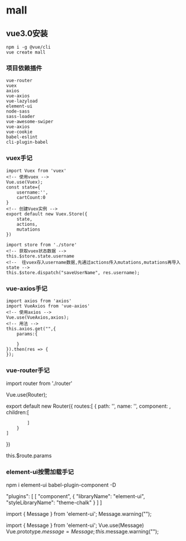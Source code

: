 # mall

## vue3.0安装
```
npm i -g @vue/cli
vue create mall
```

### 项目依赖插件
```
vue-router
vuex
axios
vue-axios
vue-lazyload
element-ui
node-sass
sass-loader
vue-awesome-swiper
vue-axios
vue-cookie
babel-eslint
cli-plugin-babel
```

### vuex手记
```
import Vuex from 'vuex'
<!-- 使用vuex -->
Vue.use(Vuex);
const state={
    username:'',
    cartCount:0
}
<!-- 创建Vuex实例 -->
export default new Vuex.Store({
    state,
    actions,
    mutations
})

import store from './store'
<!-- 获取vuex状态数据 -->
this.$store.state.username
<!--  往vuex存入username数据,先通过actions传入mutations,mutations再导入state -->
this.$store.dispatch("saveUserName", res.username);
```

### vue-axios手记
```
import axios from 'axios'
import VueAxios from 'vue-axios'
<!-- 使用axios -->
Vue.use(VueAxios,axios);
<!-- 用法 -->
this.axios.get("",{
    params:{

    }
}).then(res => {
});
```

### vue-router手记
import router from './router'
<!-- 使用router -->
Vue.use(Router);
<!-- 用法 -->
export default new Router({
    routes:[
        {
            path: '',
            name: '',
            component: ,
            children:[

            ]
        }
    ]
})
<!-- 上一个页面参数 -->
this.$route.params

### element-ui按需加载手记
npm i element-ui babel-plugin-component -D
<!-- babel.config.js 按需加载 -->
"plugins": [
    [
      "component",
      {
        "libraryName": "element-ui",
        "styleLibraryName": "theme-chalk"
      }
    ]
]
<!-- vue用法一 -->
import { Message } from 'element-ui';
Message.warning("");
<!-- vue全局用法 -->
import { Message } from 'element-ui';
Vue.use(Message)
Vue.prototype.$message = Message;
this.$message.warning("");